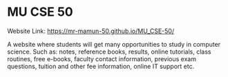 # MU CSE 50

Website Link: https://mr-mamun-50.github.io/MU_CSE-50/

A website where students will get many opportunities to study 
in computer science. Such as: notes, reference books, results, 
online tutorials, class routines, free e-books, faculty contact 
information, previous exam questions, tuition and other fee 
information, online IT support etc.